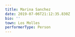 ```yaml
---
title: Marina Sanchez
date: 2019-07-06T21:12:35.830Z
bio: ''
town: Los Molles
performerType: Person
---
```


